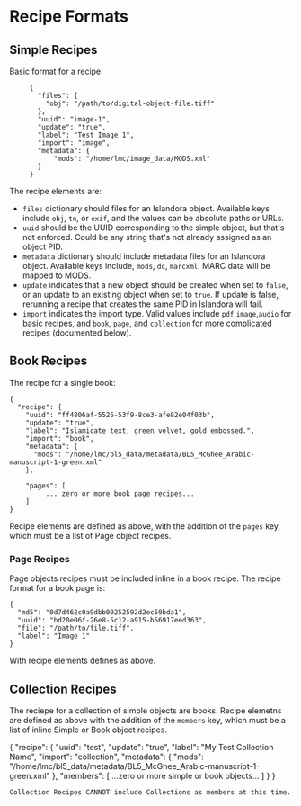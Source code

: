 # Recipe Formats


## Simple Recipes

Basic format for a recipe:

```
     {
       "files": {
         "obj": "/path/to/digital-object-file.tiff"
       }, 
       "uuid": "image-1", 
       "update": "true", 
       "label": "Test Image 1", 
       "import": "image", 
       "metadata": {
           "mods": "/home/lmc/image_data/MODS.xml"
       }
     }

```

The recipe elements are: 

* `files` dictionary should files for an Islandora object. Available keys include `obj`, `tn`, or `exif`, and the values can be absolute paths or URLs. 
* `uuid` should be the UUID corresponding to the simple object, but that's not enforced. Could be any string that's not already assigned as an object PID.  
* `metadata` dictionary should include  metadata files for an Islandora object. Available keys include, `mods`, `dc`, `marcxml`. MARC data will be mapped to MODS.
* `update` indicates that a new object should be created when set to `false`, or an update to an existing object when set to `true`. If update is false, rerunning a recipe that creates the same PID in Islandora will fail. 
* `import` indicates the import type. Valid values include `pdf`,`image`,`audio` for basic recipes, and `book`, `page`, and `collection` for more complicated recipes (documented below).  




## Book Recipes

The recipe for a single book:

```
{
  "recipe": {
    "uuid": "ff4806af-5526-53f9-8ce3-afe82e04f03b", 
    "update": "true", 
    "label": "Islamicate text, green velvet, gold embossed.", 
    "import": "book", 
    "metadata": {
      "mods": "/home/lmc/bl5_data/metadata/BL5_McGhee_Arabic-manuscript-1-green.xml"
    },

    "pages": [
         ... zero or more book page recipes... 
    ]
}

```

Recipe elements are defined as above, with the addition of the `pages` key, which must be a list of Page object recipes. 

### Page Recipes 

Page objects recipes must be included inline in a book recipe. The recipe format for a book page is:

```
{
  "md5": "0d7d462c0a9dbb00252592d2ec59bda1", 
  "uuid": "bd20e06f-26e8-5c12-a915-b56917eed363", 
  "file": "/path/to/file.tiff", 
  "label": "Image 1"
} 
```

With recipe elements defines as above. 


## Collection Recipes

The reciepe for a collection of simple objects are books. Recipe elemetns are defined as above with the addition of the `members` key, which must be a list of inline Simple or Book object recipes. 

{
  "recipe": {
    "uuid": "test", 
    "update": "true", 
    "label": "My Test Collection Name", 
    "import": "collection", 
    "metadata": {
      "mods": "/home/lmc/bl5_data/metadata/BL5_McGhee_Arabic-manuscript-1-green.xml"
    },
    "members": [
	...zero or more simple or book objects...
    ] 
  }
}
```
Collection Recipes CANNOT include Collections as members at this time.